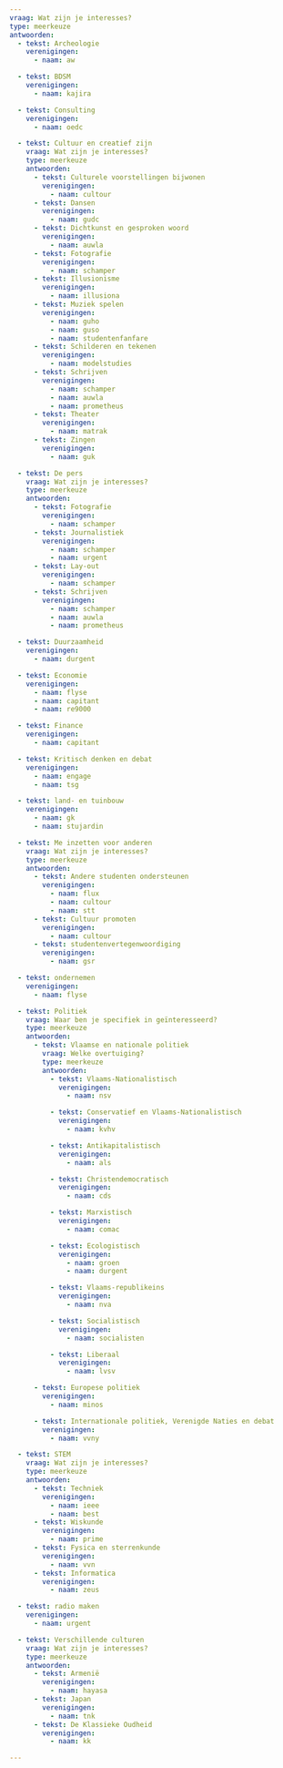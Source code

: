 ```yaml
---
vraag: Wat zijn je interesses?
type: meerkeuze
antwoorden:
  - tekst: Archeologie
    verenigingen:
      - naam: aw

  - tekst: BDSM
    verenigingen:
      - naam: kajira

  - tekst: Consulting
    verenigingen:
      - naam: oedc

  - tekst: Cultuur en creatief zijn
    vraag: Wat zijn je interesses?
    type: meerkeuze
    antwoorden:
      - tekst: Culturele voorstellingen bijwonen
        verenigingen:
          - naam: cultour
      - tekst: Dansen
        verenigingen:
          - naam: gudc
      - tekst: Dichtkunst en gesproken woord
        verenigingen:
          - naam: auwla
      - tekst: Fotografie
        verenigingen:
          - naam: schamper
      - tekst: Illusionisme
        verenigingen:
          - naam: illusiona
      - tekst: Muziek spelen
        verenigingen:
          - naam: guho
          - naam: guso
          - naam: studentenfanfare
      - tekst: Schilderen en tekenen
        verenigingen:
          - naam: modelstudies
      - tekst: Schrijven
        verenigingen:
          - naam: schamper
          - naam: auwla
          - naam: prometheus
      - tekst: Theater
        verenigingen:
          - naam: matrak
      - tekst: Zingen
        verenigingen:
          - naam: guk

  - tekst: De pers
    vraag: Wat zijn je interesses?
    type: meerkeuze
    antwoorden:
      - tekst: Fotografie
        verenigingen:
          - naam: schamper
      - tekst: Journalistiek
        verenigingen:
          - naam: schamper
          - naam: urgent
      - tekst: Lay-out
        verenigingen:
          - naam: schamper
      - tekst: Schrijven
        verenigingen:
          - naam: schamper
          - naam: auwla
          - naam: prometheus

  - tekst: Duurzaamheid
    verenigingen:
      - naam: durgent

  - tekst: Economie
    verenigingen:
      - naam: flyse
      - naam: capitant
      - naam: re9000

  - tekst: Finance
    verenigingen:
      - naam: capitant

  - tekst: Kritisch denken en debat
    verenigingen:
      - naam: engage
      - naam: tsg

  - tekst: land- en tuinbouw
    verenigingen:
      - naam: gk
      - naam: stujardin

  - tekst: Me inzetten voor anderen
    vraag: Wat zijn je interesses?
    type: meerkeuze
    antwoorden:
      - tekst: Andere studenten ondersteunen
        verenigingen:
          - naam: flux
          - naam: cultour
          - naam: stt
      - tekst: Cultuur promoten
        verenigingen:
          - naam: cultour
      - tekst: studentenvertegenwoordiging
        verenigingen:
          - naam: gsr

  - tekst: ondernemen
    verenigingen:
      - naam: flyse

  - tekst: Politiek
    vraag: Waar ben je specifiek in geïnteresseerd?
    type: meerkeuze
    antwoorden:
      - tekst: Vlaamse en nationale politiek
        vraag: Welke overtuiging?
        type: meerkeuze
        antwoorden:
          - tekst: Vlaams-Nationalistisch
            verenigingen:
              - naam: nsv

          - tekst: Conservatief en Vlaams-Nationalistisch
            verenigingen:
              - naam: kvhv

          - tekst: Antikapitalistisch
            verenigingen:
              - naam: als

          - tekst: Christendemocratisch
            verenigingen:
              - naam: cds

          - tekst: Marxistisch
            verenigingen:
              - naam: comac

          - tekst: Ecologistisch
            verenigingen:
              - naam: groen
              - naam: durgent

          - tekst: Vlaams-republikeins
            verenigingen:
              - naam: nva

          - tekst: Socialistisch
            verenigingen:
              - naam: socialisten

          - tekst: Liberaal
            verenigingen:
              - naam: lvsv

      - tekst: Europese politiek
        verenigingen:
          - naam: minos

      - tekst: Internationale politiek, Verenigde Naties en debat
        verenigingen:
          - naam: vvny

  - tekst: STEM
    vraag: Wat zijn je interesses?
    type: meerkeuze
    antwoorden:
      - tekst: Techniek
        verenigingen:
          - naam: ieee
          - naam: best
      - tekst: Wiskunde
        verenigingen:
          - naam: prime
      - tekst: Fysica en sterrenkunde
        verenigingen:
          - naam: vvn
      - tekst: Informatica
        verenigingen:
          - naam: zeus

  - tekst: radio maken
    verenigingen:
      - naam: urgent

  - tekst: Verschillende culturen
    vraag: Wat zijn je interesses?
    type: meerkeuze
    antwoorden:
      - tekst: Armenië
        verenigingen:
          - naam: hayasa
      - tekst: Japan
        verenigingen:
          - naam: tnk
      - tekst: De Klassieke Oudheid
        verenigingen:
          - naam: kk

---
```

